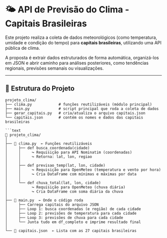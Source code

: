 # 🌤️ API de Previsão do Clima - Capitais Brasileiras

Este projeto realiza a coleta de dados meteorológicos (como temperatura, umidade e condição do tempo) para **capitais brasileiras**, utilizando uma API pública de clima.

A proposta é extrair dados estruturados de forma automática, organizá-los em JSON e abrir caminho para análises posteriores, como tendências regionais, previsões semanais ou visualizações.

---

## 🚧 Estrutura do Projeto

```text
projeto_clima/
├── clima.py            # funções reutilizáveis (módulo principal)
├── main.py             # script principal que roda a coleta de dados
├── gerar_capitais.py   # cria/atualiza o arquivo capitais.json
└── capitais.json       # contém os nomes e dados das capitais brasileiras

```text
📁 projeto_clima/
│
├── 📄 clima.py  ← Funções reutilizáveis
│     ├── def busca_coordenada(cidade)
│     │     ↪ Requisição para API Nominatim (coordenadas)
│     │     ↪ Retorna: lat, lon, regiao
│     │
│     ├── def previsao_temp(lat, lon, cidade)
│     │     ↪ Requisição para OpenMeteo (temperatura e vento por hora)
│     │     ↪ Cria DataFrame com mínimas e máximas por data
│     │
│     └── def chuva_total(lat, lon, cidade)
│           ↪ Requisição para OpenMeteo (chuva diária)
│           ↪ Cria DataFrame com soma diária da chuva
│
├── 📄 main.py  ← Onde o código roda
│     ├── Carrega capitais do arquivo JSON
│     ├── Loop 1: busca coordenadas (e região) de cada cidade
│     ├── Loop 2: previsões de temperatura para cada cidade
│     ├── Loop 3: previsões de chuva para cada cidade
│     └── Junta tudo em df_completo e imprime resultado final
│
└── 📄 capitais.json  ← Lista com as 27 capitais brasileiras
